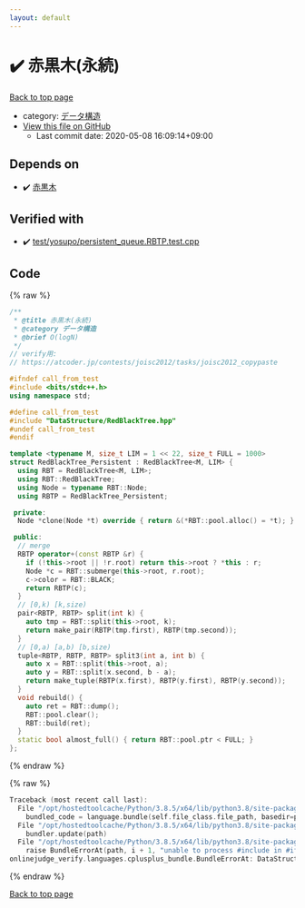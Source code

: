 ```yaml
---
layout: default
---
```


<!-- mathjax config similar to math.stackexchange -->
<script type="text/javascript" async
  src="https://cdnjs.cloudflare.com/ajax/libs/mathjax/2.7.5/MathJax.js?config=TeX-MML-AM_CHTML">
</script>
<script type="text/x-mathjax-config">
  MathJax.Hub.Config({
    TeX: { equationNumbers: { autoNumber: "AMS" }},
    tex2jax: {
      inlineMath: [ ['$','$'] ],
      processEscapes: true
    },
    "HTML-CSS": { matchFontHeight: false },
    displayAlign: "left",
    displayIndent: "2em"
  });
</script>

<script type="text/javascript" src="https://cdnjs.cloudflare.com/ajax/libs/jquery/3.4.1/jquery.min.js"></script>
<script src="https://cdn.jsdelivr.net/npm/jquery-balloon-js@1.1.2/jquery.balloon.min.js" integrity="sha256-ZEYs9VrgAeNuPvs15E39OsyOJaIkXEEt10fzxJ20+2I=" crossorigin="anonymous"></script>
<script type="text/javascript" src="../../assets/js/copy-button.js"></script>
<link rel="stylesheet" href="../../assets/css/copy-button.css" />


# :heavy_check_mark: 赤黒木(永続)

<a href="../../index.html">Back to top page</a>

* category: <a href="../../index.html#c1c7278649b583761cecd13e0628181d">データ構造</a>
* <a href="{{ site.github.repository_url }}/blob/master/DataStructure/RedBlackTree_Persistent.hpp">View this file on GitHub</a>
    - Last commit date: 2020-05-08 16:09:14+09:00




## Depends on

* :heavy_check_mark: <a href="RedBlackTree.hpp.html">赤黒木</a>


## Verified with

* :heavy_check_mark: <a href="../../verify/test/yosupo/persistent_queue.RBTP.test.cpp.html">test/yosupo/persistent_queue.RBTP.test.cpp</a>


## Code

<a id="unbundled"></a>
{% raw %}
```cpp
/**
 * @title 赤黒木(永続)
 * @category データ構造
 * @brief O(logN)
 */
// verify用:
// https://atcoder.jp/contests/joisc2012/tasks/joisc2012_copypaste

#ifndef call_from_test
#include <bits/stdc++.h>
using namespace std;

#define call_from_test
#include "DataStructure/RedBlackTree.hpp"
#undef call_from_test
#endif

template <typename M, size_t LIM = 1 << 22, size_t FULL = 1000>
struct RedBlackTree_Persistent : RedBlackTree<M, LIM> {
  using RBT = RedBlackTree<M, LIM>;
  using RBT::RedBlackTree;
  using Node = typename RBT::Node;
  using RBTP = RedBlackTree_Persistent;

 private:
  Node *clone(Node *t) override { return &(*RBT::pool.alloc() = *t); }

 public:
  // merge
  RBTP operator+(const RBTP &r) {
    if (!this->root || !r.root) return this->root ? *this : r;
    Node *c = RBT::submerge(this->root, r.root);
    c->color = RBT::BLACK;
    return RBTP(c);
  }
  // [0,k) [k,size)
  pair<RBTP, RBTP> split(int k) {
    auto tmp = RBT::split(this->root, k);
    return make_pair(RBTP(tmp.first), RBTP(tmp.second));
  }
  // [0,a) [a,b) [b,size)
  tuple<RBTP, RBTP, RBTP> split3(int a, int b) {
    auto x = RBT::split(this->root, a);
    auto y = RBT::split(x.second, b - a);
    return make_tuple(RBTP(x.first), RBTP(y.first), RBTP(y.second));
  }
  void rebuild() {
    auto ret = RBT::dump();
    RBT::pool.clear();
    RBT::build(ret);
  }
  static bool almost_full() { return RBT::pool.ptr < FULL; }
};

```
{% endraw %}

<a id="bundled"></a>
{% raw %}
```cpp
Traceback (most recent call last):
  File "/opt/hostedtoolcache/Python/3.8.5/x64/lib/python3.8/site-packages/onlinejudge_verify/docs.py", line 349, in write_contents
    bundled_code = language.bundle(self.file_class.file_path, basedir=pathlib.Path.cwd())
  File "/opt/hostedtoolcache/Python/3.8.5/x64/lib/python3.8/site-packages/onlinejudge_verify/languages/cplusplus.py", line 185, in bundle
    bundler.update(path)
  File "/opt/hostedtoolcache/Python/3.8.5/x64/lib/python3.8/site-packages/onlinejudge_verify/languages/cplusplus_bundle.py", line 306, in update
    raise BundleErrorAt(path, i + 1, "unable to process #include in #if / #ifdef / #ifndef other than include guards")
onlinejudge_verify.languages.cplusplus_bundle.BundleErrorAt: DataStructure/RedBlackTree_Persistent.hpp: line 14: unable to process #include in #if / #ifdef / #ifndef other than include guards

```
{% endraw %}

<a href="../../index.html">Back to top page</a>

